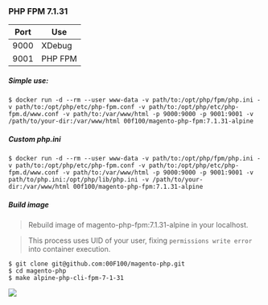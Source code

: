 ### PHP FPM 7.1.31

| Port | Use |
|---|---|
| 9000 | XDebug |
| 9001 | PHP FPM |

##### Simple use:
```
$ docker run -d --rm --user www-data -v path/to:/opt/php/fpm/php.ini -v path/to:/opt/php/etc/php-fpm.conf -v path/to:/opt/php/etc/php-fpm.d/www.conf -v path/to:/var/www/html -p 9000:9000 -p 9001:9001 -v /path/to/your-dir:/var/www/html 00f100/magento-php-fpm:7.1.31-alpine
```

##### Custom php.ini
```
$ docker run -d --rm --user www-data -v path/to:/opt/php/fpm/php.ini -v path/to:/opt/php/etc/php-fpm.conf -v path/to:/opt/php/etc/php-fpm.d/www.conf -v path/to:/var/www/html -p 9000:9000 -p 9001:9001 -v path/to/php.ini:/opt/php/lib/php.ini -v /path/to/your-dir:/var/www/html 00f100/magento-php-fpm:7.1.31-alpine
```

##### Build image

> Rebuild image of magento-php-fpm:7.1.31-alpine in your localhost.

> This process uses UID of your user, fixing `permissions write error` into container execution.

```
$ git clone git@github.com:00F100/magento-php.git
$ cd magento-php
$ make alpine-php-cli-fpm-7-1-31
```

![](console.png)